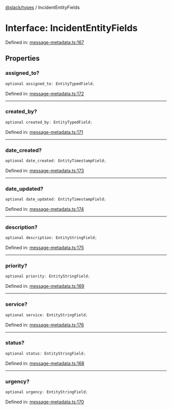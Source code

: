 [@slack/types](../index.md) / IncidentEntityFields

# Interface: IncidentEntityFields

Defined in: [message-metadata.ts:167](https://github.com/slackapi/node-slack-sdk/blob/main/packages/types/src/message-metadata.ts#L167)

## Properties

### assigned\_to?

```ts
optional assigned_to: EntityTypedField;
```

Defined in: [message-metadata.ts:172](https://github.com/slackapi/node-slack-sdk/blob/main/packages/types/src/message-metadata.ts#L172)

***

### created\_by?

```ts
optional created_by: EntityTypedField;
```

Defined in: [message-metadata.ts:171](https://github.com/slackapi/node-slack-sdk/blob/main/packages/types/src/message-metadata.ts#L171)

***

### date\_created?

```ts
optional date_created: EntityTimestampField;
```

Defined in: [message-metadata.ts:173](https://github.com/slackapi/node-slack-sdk/blob/main/packages/types/src/message-metadata.ts#L173)

***

### date\_updated?

```ts
optional date_updated: EntityTimestampField;
```

Defined in: [message-metadata.ts:174](https://github.com/slackapi/node-slack-sdk/blob/main/packages/types/src/message-metadata.ts#L174)

***

### description?

```ts
optional description: EntityStringField;
```

Defined in: [message-metadata.ts:175](https://github.com/slackapi/node-slack-sdk/blob/main/packages/types/src/message-metadata.ts#L175)

***

### priority?

```ts
optional priority: EntityStringField;
```

Defined in: [message-metadata.ts:169](https://github.com/slackapi/node-slack-sdk/blob/main/packages/types/src/message-metadata.ts#L169)

***

### service?

```ts
optional service: EntityStringField;
```

Defined in: [message-metadata.ts:176](https://github.com/slackapi/node-slack-sdk/blob/main/packages/types/src/message-metadata.ts#L176)

***

### status?

```ts
optional status: EntityStringField;
```

Defined in: [message-metadata.ts:168](https://github.com/slackapi/node-slack-sdk/blob/main/packages/types/src/message-metadata.ts#L168)

***

### urgency?

```ts
optional urgency: EntityStringField;
```

Defined in: [message-metadata.ts:170](https://github.com/slackapi/node-slack-sdk/blob/main/packages/types/src/message-metadata.ts#L170)
